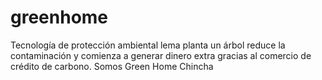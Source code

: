 # greenhome
Tecnología de protección ambiental lema planta un árbol reduce la contaminación y comienza a generar dinero extra gracias al comercio de crédito de carbono. Somos Green Home Chincha 
